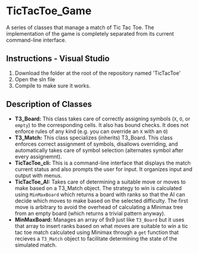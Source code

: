 # TicTacToe_Game
A series of classes that manage a match of Tic Tac Toe. The implementation of the game is completely separated from its current command-line interface.

## Instructions - Visual Studio
1. Download the folder at the root of the repository named 'TicTacToe'
1. Open the sln file
1. Compile to make sure it works.

## Description of Classes
* **T3_Board:** This class takes care of correctly assigning symbols (`X`, `O`, or `empty`) to the corresponding cells. It also has bound checks. It does not enforce rules of any kind (e.g. you can override an `X` with an `O`)
* **T3_Match:** This class specializes (inherits) T3_Board. This class enforces correct assignment of symbols, disallows overriding, and automatically takes care of symbol selection (alternates symbol after every assignemnt).
* **TicTacToe_cli:** This is a command-line interface that displays the match current status and also prompts the user for input. It organizes input and output with menus.
* **TicTacToe_AI:** Takes care of determining a suitable move or moves to make based on a T3_Match object. The strategy to win is calculated using `MinMaxBoard` which returns a board with ranks so that the AI can decide which moves to make based on the selected difficulty. The first move is arbitrary to avoid the overhead of calculating a Minimax tree from an empty board (which returns a trivial pattern anyway).
* **MinMaxBoard:** Manages an array of 9x9 just like `T3_Board` but it uses that array to insert ranks based on what moves are suitable to win a tic tac toe match calculated using Minimax through a `get` function that recieves a `T3_Match` object to facilitate determining the state of the simulated match.
